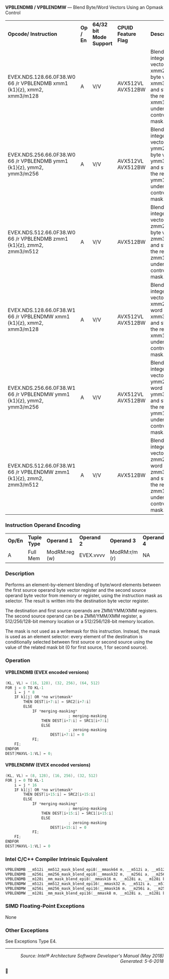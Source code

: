 <b>VPBLENDMB / VPBLENDMW</b> — Blend Byte/Word Vectors Using an Opmask Control
<table>
	<tr>
		<td><b>Opcode/ Instruction</b></td>
		<td><b>Op / En</b></td>
		<td><b>64/32 bit Mode Support</b></td>
		<td><b>CPUID Feature Flag</b></td>
		<td><b>Description</b></td>
	</tr>
	<tr>
		<td>EVEX.NDS.128.66.0F38.W0 66 /r VPBLENDMB xmm1 {k1}{z}, xmm2, xmm3/m128</td>
		<td>A</td>
		<td>V/V</td>
		<td>AVX512VL AVX512BW</td>
		<td>Blend byte integer vector xmm2 and byte vector xmm3/m128 and store the result in xmm1, under control mask.</td>
	</tr>
	<tr>
		<td>EVEX.NDS.256.66.0F38.W0 66 /r VPBLENDMB ymm1 {k1}{z}, ymm2, ymm3/m256</td>
		<td>A</td>
		<td>V/V</td>
		<td>AVX512VL AVX512BW</td>
		<td>Blend byte integer vector ymm2 and byte vector ymm3/m256 and store the result in ymm1, under control mask.</td>
	</tr>
	<tr>
		<td>EVEX.NDS.512.66.0F38.W0 66 /r VPBLENDMB zmm1 {k1}{z}, zmm2, zmm3/m512</td>
		<td>A</td>
		<td>V/V</td>
		<td>AVX512BW</td>
		<td>Blend byte integer vector zmm2 and byte vector zmm3/m512 and store the result in zmm1, under control mask.</td>
	</tr>
	<tr>
		<td>EVEX.NDS.128.66.0F38.W1 66 /r VPBLENDMW xmm1 {k1}{z}, xmm2, xmm3/m128</td>
		<td>A</td>
		<td>V/V</td>
		<td>AVX512VL AVX512BW</td>
		<td>Blend word integer vector xmm2 and word vector xmm3/m128 and store the result in xmm1, under control mask.</td>
	</tr>
	<tr>
		<td>EVEX.NDS.256.66.0F38.W1 66 /r VPBLENDMW ymm1 {k1}{z}, ymm2, ymm3/m256</td>
		<td>A</td>
		<td>V/V</td>
		<td>AVX512VL AVX512BW</td>
		<td>Blend word integer vector ymm2 and word vector ymm3/m256 and store the result in ymm1, under control mask.</td>
	</tr>
	<tr>
		<td>EVEX.NDS.512.66.0F38.W1 66 /r VPBLENDMW zmm1 {k1}{z}, zmm2, zmm3/m512</td>
		<td>A</td>
		<td>V/V</td>
		<td>AVX512BW</td>
		<td>Blend word integer vector zmm2 and word vector zmm3/m512 and store the result in zmm1, under control mask.</td>
	</tr>
</table>


### Instruction Operand Encoding
<table>
	<tr>
		<td><b>Op/En</b></td>
		<td><b>Tuple Type</b></td>
		<td><b>Operand 1</b></td>
		<td><b>Operand 2</b></td>
		<td><b>Operand 3</b></td>
		<td><b>Operand 4</b></td>
	</tr>
	<tr>
		<td>A</td>
		<td>Full Mem</td>
		<td>ModRM:reg (w)</td>
		<td>EVEX.vvvv</td>
		<td>ModRM:r/m (r)</td>
		<td>NA</td>
	</tr>
</table>


### Description
Performs an element-by-element blending of byte/word elements between the first source operand byte vector
register and the second source operand byte vector from memory or register, using the instruction mask as
selector. The result is written into the destination byte vector register.

The destination and first source operands are ZMM/YMM/XMM registers. The second source operand can be a
ZMM/YMM/XMM register, a 512/256/128-bit memory location or a 512/256/128-bit memory location.

The mask is not used as a writemask for this instruction. Instead, the mask is used as an element selector: every
element of the destination is conditionally selected between first source or second source using the value of the
related mask bit (0 for first source, 1 for second source).

### Operation


#### VPBLENDMB (EVEX encoded versions)
```java
(KL, VL) = (16, 128), (32, 256), (64, 512)
FOR j ← 0 TO KL-1
    i ← j * 8
    IF k1[j] OR *no writemask*
        THEN DEST[i+7:i] ← SRC2[i+7:i]
        ELSE 
            IF *merging-masking*
                            ; merging-masking
                THEN DEST[i+7:i] ← SRC1[i+7:i]
                ELSE 
                            ; zeroing-masking
                    DEST[i+7:i] ← 0
            FI;
    FI;
ENDFOR
DEST[MAXVL-1:VL] ← 0;
```
#### VPBLENDMW (EVEX encoded versions)
```java
(KL, VL) = (8, 128), (16, 256), (32, 512)
FOR j ← 0 TO KL-1
    i ← j * 16
    IF k1[j] OR *no writemask*
        THEN DEST[i+15:i] ← SRC2[i+15:i]
        ELSE 
            IF *merging-masking*
                            ; merging-masking
                THEN DEST[i+15:i] ← SRC1[i+15:i]
                ELSE 
                            ; zeroing-masking
                    DEST[i+15:i] ← 0
            FI;
    FI;
ENDFOR
DEST[MAXVL-1:VL] ← 0
```
### Intel C/C++ Compiler Intrinsic Equivalent
```c
VPBLENDMB __m512i _mm512_mask_blend_epi8(__mmask64 m, __m512i a, __m512i b);
VPBLENDMB __m256i _mm256_mask_blend_epi8(__mmask32 m, __m256i a, __m256i b);
VPBLENDMB __m128i _mm_mask_blend_epi8(__mmask16 m, __m128i a, __m128i b);
VPBLENDMW __m512i _mm512_mask_blend_epi16(__mmask32 m, __m512i a, __m512i b);
VPBLENDMW __m256i _mm256_mask_blend_epi16(__mmask16 m, __m256i a, __m256i b);
VPBLENDMW __m128i _mm_mask_blend_epi16(__mmask8 m, __m128i a, __m128i b);
```
### SIMD Floating-Point Exceptions
None

### Other Exceptions

See Exceptions Type E4.

 --- 
<p align="right"><i>Source: Intel® Architecture Software Developer's Manual (May 2018)<br>Generated: 5-6-2018</i></p>
